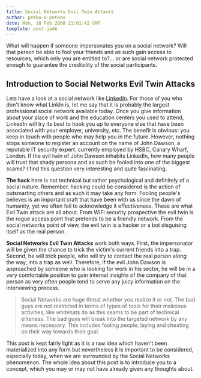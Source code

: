 ```yaml
---
title: Social Networks Evil Twin Attacks
author: petko-d-petkov
date: Mon, 18 Feb 2008 21:01:42 GMT
template: post.jade
---
```


What will happen if someone impersonates you on a social network? Will that person be able to fool your friends and as such gain access to resources, which only you are entitled to?... or are social network protected enough to guarantee the credibility of the social participants.

## Introduction to Social Networks Evil Twin Attacks

Lets have a look at a social network like [LinkedIn](http://www.linkedin.com/). For those of you who don't know what LinkIn is, let me say that it is probably the largest professional social network available today. Once you give information about your place of work and the education centers you used to attend, LinkedIn will try its best to hook you up to everyone else that have been associated with your employer, university, etc. The benefit is obvious: you keep in touch with people who may help you in the future. However, nothing stops someone to register an account on the name of John Dawson, a reputable IT security expert, currently employed by HSBC, Canary Wharf, London. If the evil twin of John Dawson inhabits LinkedIn, how many people will trust that shady persona and as such be fooled into one of the biggest scams? I find this question very interesting and quite fascinating.

**The hack** here is not technical but rather psychological and definitely of a social nature. Remember, hacking could be considered is the action of outsmarting others and as such it may take any form. Fooling people's believes is an important craft that have been with us since the dawn of humanity, yet we often fail to acknowledge it effectiveness. These are what Evil Twin attack are all about. From WiFi security prospective the evil twin is the rogue access point that pretends to be a friendly network. From the social networks point of view, the evil twin is a hacker or a bot disguising itself as the real person.

**Social Networks Evil Twin Attacks** work both ways. First, the impersonator will be given the chance to trick the victim's current friends into a trap. Second, he will trick people, who will try to contact the real person along the way, into a trap as well. Therefore, if the evil John Dawson is approached by someone who is looking for work in his sector, he will be in a very comfortable position to gain internal insights of the company of that person as very often people tend to serve any juicy information on the interviewing process.

> Social Networks are huge threat whether you realize it or not. The bad guys are not restricted in terms of types of tools for their malicious activities, like whitehats do as this seams to be part of technical eliteness. The bad guys will break into the targeted network by any means necessary. This includes fooling people, laying and cheating on their way towards their goal.

This post is kept fairly light as it is a raw idea which haven't been materialized into any form but nevertheless it is important to be considered, especially today, when we are surrounded by the Social Networks phenomenon. The whole idea about this post is to introduce you to a concept, which you may or may not have already given any thoughts about.
